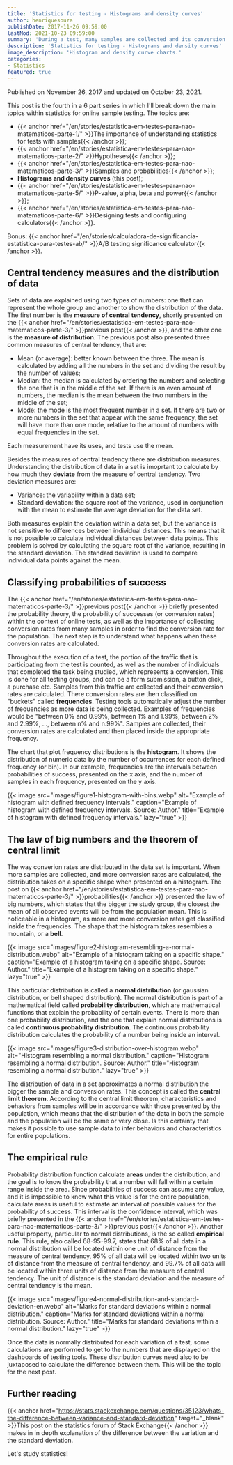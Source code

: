 ```yaml
---
title: 'Statistics for testing - Histograms and density curves'
author: henriquesouza
publishDate: 2017-11-26 09:59:00
lastMod: 2021-10-23 09:59:00
summary: 'During a test, many samples are collected and its conversion rates calculated. The next step is to group and classify this data in such a way that will be possible to infer data about the whole population. How does that happen and why this is important inside a test?'
description: 'Statistics for testing - Histograms and density curves'
image_description: 'Histogram and density curve charts.'
categories:
- Statistics
featured: true
---
```


Published on November 26, 2017 and updated on October 23, 2021.

This post is the fourth in a 6 part series in which I'll break down the main topics within statistics for online sample testing. The topics are:

- {{< anchor href="/en/stories/estatistica-em-testes-para-nao-matematicos-parte-1/" >}}The importance of understanding statistics for tests with samples{{< /anchor >}};
- {{< anchor href="/en/stories/estatistica-em-testes-para-nao-matematicos-parte-2/" >}}Hypotheses{{< /anchor >}};
- {{< anchor href="/en/stories/estatistica-em-testes-para-nao-matematicos-parte-3/" >}}Samples and probabilities{{< /anchor >}};
- **Histograms and density curves** (this post);
- {{< anchor href="/en/stories/estatistica-em-testes-para-nao-matematicos-parte-5/" >}}P-value, alpha, beta and power{{< /anchor >}};
- {{< anchor href="/en/stories/estatistica-em-testes-para-nao-matematicos-parte-6/" >}}Designing tests and configuring calculators{{< /anchor >}}.

Bonus: {{< anchor href="/en/stories/calculadora-de-significancia-estatistica-para-testes-ab/" >}}A/B testing significance calculator{{< /anchor >}}.

## Central tendency measures and the distribution of data

Sets of data are explained using two types of numbers: one that can represent the whole group and another to show the distribution of the data. The first number is the **measure of central tendency**, shortly presented on the {{< anchor href="/en/stories/estatistica-em-testes-para-nao-matematicos-parte-3/" >}}previous post{{< /anchor >}}, and the other one is the **measure of distribution**. The previous post also presented three common measures of central tendency, that are:

- Mean (or average): better known between the three. The mean is calculated by adding all the numbers in the set and dividing the result by the number of values;
- Median: the median is calculated by ordering the numbers and selecting the one that is in the middle of the set. If there is an even amount of numbers, the median is the mean between the two numbers in the middle of the set;
- Mode: the mode is the most frequent number in a set. If there are two or more numbers in the set that appear with the same frequency, the set will have more than one mode, relative to the amount of numbers with equal frequencies in the set.

Each measurement have its uses, and tests use the mean.

Besides the measures of central tendency there are distribution measures. Understanding the distribution of data in a set is imoprtant to calculate by how much they **deviate** from the measure of central tendency. Two deviation measures are:

- Variance: the variability within a data set;
- Standard deviation: the square root of the variance, used in conjunction with the mean to estimate the average deviation for the data set.

Both measures explain the deviation within a data set, but the variance is not sensitive to differences between individual distances. This means that it is not possible to calculate individual distances between data points. This problem is solved by calculating the square root of the variance, resulting in the standard deviation. The standard deviation is used to compare individual data points against the mean.

## Classifying probabilities of success

The {{< anchor href="/en/stories/estatistica-em-testes-para-nao-matematicos-parte-3/" >}}previous post{{< /anchor >}} briefly presented the probability theory, the probability of successes (or conversion rates) within the context of online tests, as well as the importance of collecting conversion rates from many samples in order to find the conversion rate for the population. The next step is to understand what happens when these conversion rates are calculated.

Throughout the execution of a test, the portion of the traffic that is participating from the test is counted, as well as the number of individuals that completed the task being studied, which represents a conversion. This is done for all testing groups, and can be a form submission, a button click, a purchase etc. Samples from this traffic are collected and their conversion rates are calculated. There conversion rates are then classified on "buckets" called **frequencies**. Testing tools automatically adjust the number of frequencies as more data is being collected. Examples of frequencies would be "between 0% and 0.99%, between 1% and 1.99%, between 2% and 2.99%, ..., between n% and n.99%". Samples are collected, their conversion rates are calculated and then placed inside the appropriate frequency.

The chart that plot frequency distributions is the **histogram**. It shows the distribution of numeric data by the number of occurrences for each defined frequency (or bin). In our example, frequencies are the intervals between probabilities of success, presented on the x axis, and the number of samples in each frequency, presented on the y axis.

{{< image src="images/figure1-histogram-with-bins.webp" alt="Example of histogram with defined frequency intervals." caption="Example of histogram with defined frequency intervals. Source: Author." title="Example of histogram with defined frequency intervals." lazy="true" >}}

## The law of big numbers and the theorem of central limit

The way converion rates are distributed in the data set is important. When more samples are collected, and more conversion rates are calculated, the distribution takes on a specific shape when presented on a histogram. The post on {{< anchor href="/en/stories/estatistica-em-testes-para-nao-matematicos-parte-3/" >}}probabilities{{< /anchor >}} presented the law of big numbers, which states that the bigger the study group, the closest the mean of all observed events will be from the population mean. This is noticeable in a histogram, as more and more conversion rates get classified inside the frequencies. The shape that the histogram takes resembles a mountain, or a **bell**.

{{< image src="images/figure2-histogram-resembling-a-normal-distribution.webp" alt="Example of a histogram taking on a specific shape." caption="Example of a histogram taking on a specific shape. Source: Author." title="Example of a histogram taking on a specific shape." lazy="true" >}}

This particular distribution is called a **normal distribution** (or gaussian distribution, or bell shaped distribution). The normal distribution is part of a mathematical field called **probability distribution**, which are mathematical functions that explain the probability of certain events. There is more than one probability distribution, and the one that explain normal distributions is called **continuous probability distribution**. The continuous probability distribution calculates the probability of a number being inside an interval.

{{< image src="images/figure3-distribution-over-histogram.webp" alt="Histogram resembling a normal distribution." caption="Histogram resembling a normal distribution. Source: Author." title="Histogram resembling a normal distribution." lazy="true" >}}

The distribution of data in a set approximates a normal distribution the bigger the sample and conversion rates. This concept is called the **central limit theorem**. According to the central limit theorem, characteristics and behaviors from samples will be in accordance with those presented by the population, which means that the distribution of the data in both the sample and the population will be the same or very close. Is this certainty that makes it possible to use sample data to infer behaviors and characteristics for entire populations.

## The empirical rule

Probability distribution function calculate **areas** under the distribution, and the goal is to know the probability that a number will fall within a certain range inside the area. Since probabilities of success can assume any value, and it is impossible to know what this value is for the entire population, calculate areas is useful to estimate an interval of possible values for the probability of success. This interval is the confidence interval, which was briefly presented in the {{< anchor href="/en/stories/estatistica-em-testes-para-nao-matematicos-parte-3/" >}}previous post{{< /anchor >}}. Another useful property, particular to normal distributions, is the so called **empirical rule**. This rule, also called 68-95-99.7, states that 68% of all data in a normal distribution will be located within one unit of distance from the measure of central tendency, 95% of all data will be located within two units of distance from the measure of central tendency, and 99.7% of all data will be located within three units of distance from the measure of central tendency. The unit of distance is the standard deviation and the measure of central tendency is the mean.

{{< image src="images/figure4-normal-distribution-and-standard-deviation-en.webp" alt="Marks for standard deviations within a normal distribution." caption="Marks for standard deviations within a normal distribution. Source: Author." title="Marks for standard deviations within a normal distribution." lazy="true" >}}

Once the data is normally distributed for each variation of a test, some calculations are performed to get to the numbers that are displayed on the dashboards of testing tools. These distribution curves need also to be juxtaposed to calculate the difference between them. This will be the topic for the next post.

## Further reading

{{< anchor href="https://stats.stackexchange.com/questions/35123/whats-the-difference-between-variance-and-standard-deviation" target="_blank" >}}This post on the statistics forum of Stack Exchange{{< /anchor >}} makes in in depth explanation of the difference between the variation and the standard deviation.

Let's study statistics!
